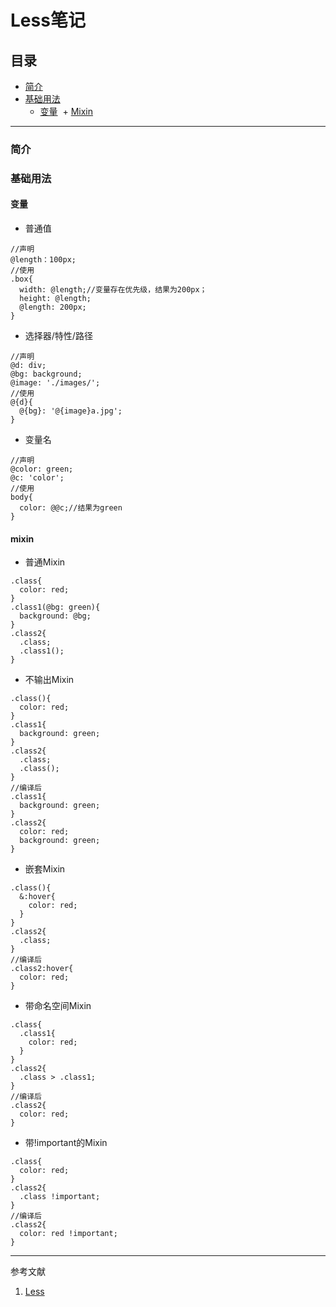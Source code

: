 # Less笔记
## 目录
- [简介](https://github.com/person-0/note/blob/master/%E8%AF%AD%E6%B3%95/Less.md#简介)
- [基础用法](https://github.com/person-0/note/blob/master/%E8%AF%AD%E6%B3%95/Less.md#基础用法)  
  + [变量](https://github.com/person-0/note/blob/master/%E8%AF%AD%E6%B3%95/Less.md#变量)
  + [Mixin](https://github.com/person-0/note/blob/master/%E8%AF%AD%E6%B3%95/Less.md#mixin)
***
### 简介
### 基础用法
#### 变量
- 普通值
```less
//声明
@length：100px;
//使用
.box{
  width: @length;//变量存在优先级，结果为200px；
  height: @length;
  @length: 200px;
}
```
- 选择器/特性/路径
```less
//声明
@d: div;
@bg: background;
@image: './images/';
//使用
@{d}{
  @{bg}: '@{image}a.jpg';
}
```
- 变量名
```less
//声明
@color: green;
@c: 'color';
//使用
body{
  color: @@c;//结果为green
}
```
#### mixin
- 普通Mixin
```less
.class{
  color: red;
}
.class1(@bg: green){
  background: @bg;
}
.class2{
  .class;
  .class1();
}
```
- 不输出Mixin
```less
.class(){
  color: red;
}
.class1{
  background: green;
}
.class2{
  .class;
  .class();
}
//编译后
.class1{
  background: green;
}
.class2{
  color: red;
  background: green;
}
```
- 嵌套Mixin
```less
.class(){
  &:hover{
    color: red;
  }
}
.class2{
  .class;
}
//编译后
.class2:hover{
  color: red;
}
```
- 带命名空间Mixin
```less
.class{
  .class1{
    color: red;
  }
}
.class2{
  .class > .class1;
}
//编译后
.class2{
  color: red;
}
```
- 带!important的Mixin
```less
.class{
  color: red;
}
.class2{
  .class !important;
}
//编译后
.class2{
  color: red !important;
}
```
***
参考文献
1. [Less](http://www.runoob.com/manual/lessguide/features/#features-overview-feature-variables)
